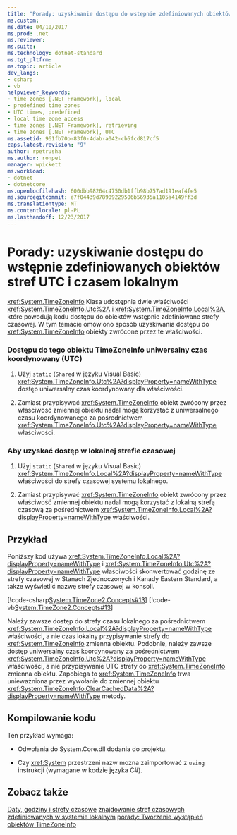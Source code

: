 ```yaml
---
title: "Porady: uzyskiwanie dostępu do wstępnie zdefiniowanych obiektów stref UTC i czasem lokalnym"
ms.custom: 
ms.date: 04/10/2017
ms.prod: .net
ms.reviewer: 
ms.suite: 
ms.technology: dotnet-standard
ms.tgt_pltfrm: 
ms.topic: article
dev_langs:
- csharp
- vb
helpviewer_keywords:
- time zones [.NET Framework], local
- predefined time zones
- UTC times, predefined
- local time zone access
- time zones [.NET Framework], retrieving
- time zones [.NET Framework], UTC
ms.assetid: 961fb70b-83f0-4dab-a042-cb5fcd817cf5
caps.latest.revision: "9"
author: rpetrusha
ms.author: ronpet
manager: wpickett
ms.workload:
- dotnet
- dotnetcore
ms.openlocfilehash: 600dbb98264c4750db1ffb98b757ad191eaf4fe5
ms.sourcegitcommit: e7f04439d78909229506b56935a1105a4149ff3d
ms.translationtype: MT
ms.contentlocale: pl-PL
ms.lasthandoff: 12/23/2017
---
```

# <a name="how-to-access-the-predefined-utc-and-local-time-zone-objects"></a>Porady: uzyskiwanie dostępu do wstępnie zdefiniowanych obiektów stref UTC i czasem lokalnym

<xref:System.TimeZoneInfo> Klasa udostępnia dwie właściwości <xref:System.TimeZoneInfo.Utc%2A> i <xref:System.TimeZoneInfo.Local%2A>, które powodują kodu dostępu do obiektów wstępnie zdefiniowane strefy czasowej. W tym temacie omówiono sposób uzyskiwania dostępu do <xref:System.TimeZoneInfo> obiekty zwrócone przez te właściwości.

### <a name="to-access-the-coordinated-universal-time-utc-timezoneinfo-object"></a>Dostępu do tego obiektu TimeZoneInfo uniwersalny czas koordynowany (UTC)

1. Użyj `static` (`Shared` w języku Visual Basic) <xref:System.TimeZoneInfo.Utc%2A?displayProperty=nameWithType> dostęp uniwersalny czas koordynowany dla właściwości.

2. Zamiast przypisywać <xref:System.TimeZoneInfo> obiekt zwrócony przez właściwość zmiennej obiektu nadal mogą korzystać z uniwersalnego czasu koordynowanego za pośrednictwem <xref:System.TimeZoneInfo.Utc%2A?displayProperty=nameWithType> właściwości.

### <a name="to-access-the-local-time-zone"></a>Aby uzyskać dostęp w lokalnej strefie czasowej

1. Użyj `static` (`Shared` w języku Visual Basic) <xref:System.TimeZoneInfo.Local%2A?displayProperty=nameWithType> właściwości do strefy czasowej systemu lokalnego.

2. Zamiast przypisywać <xref:System.TimeZoneInfo> obiekt zwrócony przez właściwość zmiennej obiektu nadal mogą korzystać z lokalną strefą czasową za pośrednictwem <xref:System.TimeZoneInfo.Local%2A?displayProperty=nameWithType> właściwości.

## <a name="example"></a>Przykład

Poniższy kod używa <xref:System.TimeZoneInfo.Local%2A?displayProperty=nameWithType> i <xref:System.TimeZoneInfo.Utc%2A?displayProperty=nameWithType> właściwości skonwertować godzinę ze strefy czasowej w Stanach Zjednoczonych i Kanady Eastern Standard, a także wyświetlić nazwę strefy czasowej w konsoli.

[!code-csharp[System.TimeZone2.Concepts#13](../../../samples/snippets/csharp/VS_Snippets_CLR_System/system.TimeZone2.Concepts/CS/TimeZone2Concepts.cs#13)]
[!code-vb[System.TimeZone2.Concepts#13](../../../samples/snippets/visualbasic/VS_Snippets_CLR_System/system.TimeZone2.Concepts/VB/TimeZone2Concepts.vb#13)]

Należy zawsze dostęp do strefy czasu lokalnego za pośrednictwem <xref:System.TimeZoneInfo.Local%2A?displayProperty=nameWithType> właściwości, a nie czas lokalny przypisywanie strefy do <xref:System.TimeZoneInfo> zmienna obiektu. Podobnie, należy zawsze dostęp uniwersalny czas koordynowany za pośrednictwem <xref:System.TimeZoneInfo.Utc%2A?displayProperty=nameWithType> właściwości, a nie przypisywanie UTC strefy do <xref:System.TimeZoneInfo> zmienna obiektu. Zapobiega to <xref:System.TimeZoneInfo> trwa unieważniona przez wywołanie do zmiennej obiektu <xref:System.TimeZoneInfo.ClearCachedData%2A?displayProperty=nameWithType> metody.

## <a name="compiling-the-code"></a>Kompilowanie kodu

Ten przykład wymaga:

* Odwołania do System.Core.dll dodania do projektu.

* Czy <xref:System> przestrzeni nazw można zaimportować z `using` instrukcji (wymagane w kodzie języka C#).

## <a name="see-also"></a>Zobacz także

[Daty, godziny i strefy czasowe](../../../docs/standard/datetime/index.md)
[znajdowanie stref czasowych zdefiniowanych w systemie lokalnym](../../../docs/standard/datetime/finding-the-time-zones-on-local-system.md)
[porady: Tworzenie wystąpień obiektów TimeZoneInfo](../../../docs/standard/datetime/instantiate-time-zone-info.md)
